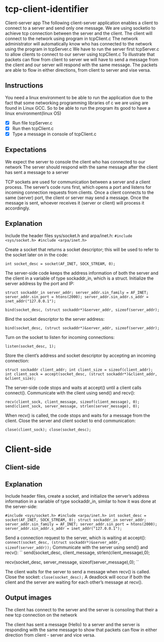 # tcp-client-identifier
Client-server app
The following client-server application enables a client to connect to a server and send only one message. 
We are using socketio to achieve tcp connection between the server and the client.
The client will connect to the network using program in tcpClient.c
The network administrator will automatically know who has connected to the network using the program in tcpServer.c
We have to run the server first tcpServer.c to allow clients to connect to our server using tcpClient.c
To illustrate that packets can flow from client to server we will have to send a message from the client and our server will respond with the same message.
The packets are able to flow in either directions, from client to server and vise versa. 

## Instructions
You need a linux environment to be able to run the application due to the fact that some networking programming libraries of c we are using are found in Linux GCC.
So to be able to run the program its good to have a linux environment(linux OS)
  - [x] Run file tcpServer.c
  - [x] Run then tcpClient.c
  - [x] Type a message in console of tcpClient.c

## Expectations
We expect the server to console the client who has connected to our network
The server should respond with the same message after the client has sent a message to a server


TCP sockets are used for communication between a server and a client process. The server’s code runs first, which opens a port and listens for incoming connection requests from clients. Once a client connects to the same (server) port, the client or server may send a message. Once the message is sent, whoever receives it (server or client) will process it accordingly.




## Explanation
Include the header files sys/socket.h and arpa/inet.h:
``
#include <sys/socket.h>
#include <arpa/inet.h>
``


Create a socket that returns a socket descriptor; this will be used to refer to the socket later on in the code:

``
int socket_desc = socket(AF_INET, SOCK_STREAM, 0);
``

The server-side code keeps the address information of both the server and the client in a variable of type sockaddr_in, which is a struct.
Initialize the server address by the port and IP:

``
struct sockaddr_in server_addr;
server_addr.sin_family = AF_INET;
server_addr.sin_port = htons(2000);
server_addr.sin_addr.s_addr = inet_addr("127.0.0.1");
``

``
bind(socket_desc, (struct sockaddr*)&server_addr, sizeof(server_addr);
``

Bind the socket descriptor to the server address:

``
bind(socket_desc, (struct sockaddr*)&server_addr, sizeof(server_addr);
``


Turn on the socket to listen for incoming connections:

``
listen(socket_desc, 1);
``

Store the client’s address and socket descriptor by accepting an incoming connection:

``
struct sockaddr client_addr;
int client_size = sizeof(client_addr);
int client_sock = accept(socket_desc, (struct sockaddr*)&client_addr, &client_size);
``

The server-side code stops and waits at accept() until a client calls connect().
Communicate with the client using send() and recv():

``
recv(client_sock, client_message, sizeof(client_message), 0);
send(client_sock, server_message, strlen(server_message), 0);
``

When recv() is called, the code stops and waits for a message from the client.
Close the server and client socket to end communication:

``
close(client_sock);
close(socket_desc);
``
# Client-side

## Client-side
## Explanation

Include header files, create a socket, and initialize the server’s address information in a variable of type sockaddr_in, similar to how it was done at the server-side:

``
#include <sys/socket.h>
#include <arpa/inet.h>
int socket_desc = socket(AF_INET, SOCK_STREAM, 0);
struct sockaddr_in server_addr;
server_addr.sin_family = AF_INET;
server_addr.sin_port = htons(2000);
server_addr.sin_addr.s_addr = inet_addr("127.0.0.1");
``

Send a connection request to the server, which is waiting at accept():
``
connect(socket_desc, (struct sockaddr*)&server_addr, sizeof(server_addr));
``
Communicate with the server using send() and recv():
``
send(socket_desc, client_message, strlen(client_message),0);

recv(socket_desc, server_message, sizeof(server_message),0);
``

The client waits for the server to send a message when recv() is called.
Close the socket:
``
close(socket_desc);
``
A deadlock will occur if both the client and the server are waiting for each other’s message at recv().

## Output images
The client has connect to the server and the server is consoling that their a new tcp connection on the network



The client has sent a message (Hello) to a server and the server is responding with the same message to show that packets can flow in either direction from client - server and vice versa.



